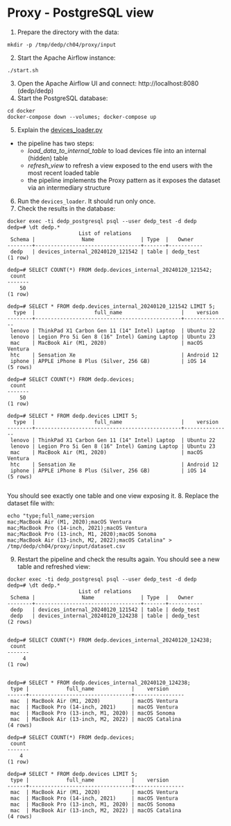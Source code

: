 # Proxy - PostgreSQL view
1. Prepare the directory with the data:
```
mkdir -p /tmp/dedp/ch04/proxy/input
```
2. Start the Apache Airflow instance:
```
./start.sh
```
3. Open the Apache Airflow UI and connect: http://localhost:8080 (dedp/dedp)
4. Start the PostgreSQL database:
```
cd docker
docker-compose down --volumes; docker-compose up
```
5. Explain the [devices_loader.py](dags%2Fdevices_loader.py)
* the pipeline has two steps:
  * _load_data_to_internal_table_ to load devices file into an internal (hidden) table
  * _refresh_view_ to refresh a view exposed to the end users with the most recent loaded table
  * the pipeline implements the Proxy pattern as it exposes the dataset via an intermediary structure 
6. Run the `devices_loader`. It should run only once.
7. Check the results in the database:
```
docker exec -ti dedp_postgresql psql --user dedp_test -d dedp
dedp=# \dt dedp.*
                       List of relations
 Schema |               Name               | Type  |   Owner   
--------+----------------------------------+-------+-----------
 dedp   | devices_internal_20240120_121542 | table | dedp_test
(1 row)

dedp=# SELECT COUNT(*) FROM dedp.devices_internal_20240120_121542;
 count 
-------
    50
(1 row)

dedp=# SELECT * FROM dedp.devices_internal_20240120_121542 LIMIT 5;
  type  |                   full_name                   |    version    
--------+-----------------------------------------------+---------------
 lenovo | ThinkPad X1 Carbon Gen 11 (14" Intel) Laptop  | Ubuntu 22
 lenovo | Legion Pro 5i Gen 8 (16" Intel) Gaming Laptop | Ubuntu 23
 mac    | MacBook Air (M1, 2020)                        | macOS Ventura
 htc    | Sensation Xe                                  | Android 12
 iphone | APPLE iPhone 8 Plus (Silver, 256 GB)          | iOS 14
(5 rows)

dedp=# SELECT COUNT(*) FROM dedp.devices;
 count 
-------
    50
(1 row)

dedp=# SELECT * FROM dedp.devices LIMIT 5;
  type  |                   full_name                   |    version    
--------+-----------------------------------------------+---------------
 lenovo | ThinkPad X1 Carbon Gen 11 (14" Intel) Laptop  | Ubuntu 22
 lenovo | Legion Pro 5i Gen 8 (16" Intel) Gaming Laptop | Ubuntu 23
 mac    | MacBook Air (M1, 2020)                        | macOS Ventura
 htc    | Sensation Xe                                  | Android 12
 iphone | APPLE iPhone 8 Plus (Silver, 256 GB)          | iOS 14
(5 rows)


```
You should see exactly one table and one view exposing it.
8. Replace the dataset file with:
```
echo "type;full_name;version
mac;MacBook Air (M1, 2020);macOS Ventura
mac;MacBook Pro (14-inch, 2021);macOS Ventura
mac;MacBook Pro (13-inch, M1, 2020);macOS Sonoma
mac;MacBook Air (13-inch, M2, 2022);macOS Catalina" > /tmp/dedp/ch04/proxy/input/dataset.csv
```
9. Restart the pipeline and check the results again. You should see a new table and refreshed view:
```
docker exec -ti dedp_postgresql psql --user dedp_test -d dedp
dedp=# \dt dedp.*
                       List of relations
 Schema |               Name               | Type  |   Owner   
--------+----------------------------------+-------+-----------
 dedp   | devices_internal_20240120_121542 | table | dedp_test
 dedp   | devices_internal_20240120_124238 | table | dedp_test
(2 rows)


dedp=# SELECT COUNT(*) FROM dedp.devices_internal_20240120_124238;
 count 
-------
     4
(1 row)


dedp=# SELECT * FROM dedp.devices_internal_20240120_124238;
 type |            full_name            |    version     
------+---------------------------------+----------------
 mac  | MacBook Air (M1, 2020)          | macOS Ventura
 mac  | MacBook Pro (14-inch, 2021)     | macOS Ventura
 mac  | MacBook Pro (13-inch, M1, 2020) | macOS Sonoma
 mac  | MacBook Air (13-inch, M2, 2022) | macOS Catalina
(4 rows)

dedp=# SELECT COUNT(*) FROM dedp.devices;
 count 
-------
    4
(1 row)

dedp=# SELECT * FROM dedp.devices LIMIT 5;
 type |            full_name            |    version     
------+---------------------------------+----------------
 mac  | MacBook Air (M1, 2020)          | macOS Ventura
 mac  | MacBook Pro (14-inch, 2021)     | macOS Ventura
 mac  | MacBook Pro (13-inch, M1, 2020) | macOS Sonoma
 mac  | MacBook Air (13-inch, M2, 2022) | macOS Catalina
(4 rows)
```

